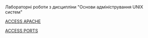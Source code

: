 Лабораторні роботи з дисципліни "Основи адміністрування UNIX систем"


[ACCESS APACHE]({{TRAFFIC_HOST1_80}})


[ACCESS PORTS]({{TRAFFIC_SELECTOR}})
